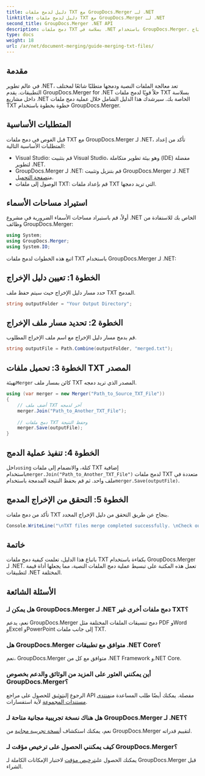 ```yaml
---
title: دليل لدمج ملفات TXT مع GroupDocs.Merger لـ .NET
linktitle: دليل لدمج ملفات TXT مع GroupDocs.Merger لـ .NET
second_title: GroupDocs.Merger .NET API
description: دمج ملفات TXT بسلاسة في .NET باستخدام GroupDocs.Merger. دليل خطوة بخطوة للمطورين. الوثائق والدعم متاح.
type: docs
weight: 18
url: /ar/net/document-merging/guide-merging-txt-files/
---
```

## مقدمة
في عالم تطوير .NET، تعد معالجة الملفات النصية ودمجها متطلبًا شائعًا لمختلف التطبيقات. يقدم GroupDocs.Merger for .NET حلاً قويًا لدمج ملفات TXT بسلاسة داخل مشاريع .NET الخاصة بك. سيرشدك هذا الدليل الشامل خلال عملية دمج ملفات TXT خطوة بخطوة باستخدام GroupDocs.Merger.
## المتطلبات الأساسية
قبل الغوص في دمج ملفات TXT مع GroupDocs.Merger لـ .NET، تأكد من إعداد المتطلبات الأساسية التالية:
- Visual Studio: قم بتثبيت Visual Studio، وهو بيئة تطوير متكاملة (IDE) مفضلة لتطوير .NET.
-  GroupDocs.Merger لـ .NET: قم بتنزيل وتثبيت GroupDocs.Merger لـ .NET من[صفحة التحميل](https://releases.groupdocs.com/merger/net/).
- الوصول إلى ملفات TXT: قم بإعداد ملفات TXT التي تريد دمجها.

## استيراد مساحات الأسماء
أولاً، قم باستيراد مساحات الأسماء الضرورية في مشروع .NET الخاص بك للاستفادة من وظائف GroupDocs.Merger:
```csharp
using System; 
using GroupDocs.Merger;
using System.IO;
```

اتبع هذه الخطوات لدمج ملفات TXT باستخدام GroupDocs.Merger لـ .NET:
## الخطوة 1: تعيين دليل الإخراج
حدد مسار دليل الإخراج حيث سيتم حفظ ملف TXT المدمج.
```csharp
string outputFolder = "Your Output Directory";
```
## الخطوة 2: تحديد مسار ملف الإخراج
قم بدمج مسار دليل الإخراج مع اسم ملف الإخراج المطلوب.
```csharp
string outputFile = Path.Combine(outputFolder, "merged.txt");
```
## الخطوة 3: تحميل ملفات TXT المصدر
 تهيئة`Merger` كائن بمسار ملف TXT المصدر الذي تريد دمجه.
```csharp
using (var merger = new Merger("Path_to_Source_TXT_File"))
{
    // أضف ملف TXT آخر لدمجه
    merger.Join("Path_to_Another_TXT_File");
    
    // دمج ملفات TXT وحفظ النتيجة
    merger.Save(outputFile);
}
```
## الخطوة 4: تنفيذ عملية الدمج
 داخل`using` كتلة، والانضمام إلى ملفات TXT إضافية باستخدام`merger.Join("Path_to_Another_TXT_File")` لدمج ملفات TXT متعددة في ملف واحد. ثم قم بحفظ النتيجة المدمجة باستخدام`merger.Save(outputFile)`.
## الخطوة 5: التحقق من الإخراج المدمج
تأكد من دمج ملفات TXT بنجاح عن طريق التحقق من دليل الإخراج المحدد.
```csharp
Console.WriteLine("\nTXT files merge completed successfully. \nCheck output in {0}", outputFolder);
```

## خاتمة
باتباع هذا الدليل، تعلمت كيفية دمج ملفات TXT بكفاءة باستخدام GroupDocs.Merger لـ .NET. تعمل هذه المكتبة على تبسيط عملية دمج الملفات النصية، مما يجعلها أداة قيمة لتطبيقات .NET المختلفة.

## الأسئلة الشائعة
### هل يمكن لـ GroupDocs.Merger لـ .NET دمج ملفات أخرى غير TXT؟
نعم، يدعم GroupDocs.Merger دمج تنسيقات الملفات المختلفة مثل PDF وWord وExcel وPowerPoint إلى جانب ملفات TXT.
### هل GroupDocs.Merger متوافق مع تطبيقات .NET Core؟
نعم، GroupDocs.Merger متوافق مع كل من .NET Framework و.NET Core.
### أين يمكنني العثور على المزيد من الوثائق والدعم بخصوص GroupDocs.Merger؟
 الرجوع إلى[توثيق](https://reference.groupdocs.com/merger/net/) للحصول على مراجع API مفصلة. يمكنك أيضًا طلب المساعدة من[منتدى مستندات المجموعة](https://forum.groupdocs.com/c/merger/32) لأية استفسارات.
### هل هناك نسخة تجريبية مجانية متاحة لـ GroupDocs.Merger لـ .NET؟
 نعم، يمكنك استكشاف أ[نسخة تجريبية مجانية](https://releases.groupdocs.com/) من GroupDocs.Merger لتقييم قدراته.
### كيف يمكنني الحصول على ترخيص مؤقت لـ GroupDocs.Merger؟
 يمكنك الحصول على[ترخيص مؤقت](https://purchase.groupdocs.com/temporary-license/) لاختبار الإمكانات الكاملة لـ GroupDocs.Merger قبل الشراء.